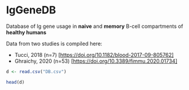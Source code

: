 # IgGeneDB
Database of Ig gene usage in **naive** and **memory** B-cell compartments of **healthy humans**

Data from two studies is compiled here:
  * Tucci, 2018 (n=7) [https://doi.org/10.1182/blood-2017-09-805762]
  * Ghraichy, 2020 (n=53) [https://doi.org/10.3389/fimmu.2020.01734]


```r
d <- read.csv("DB.csv")

head(d)
```
